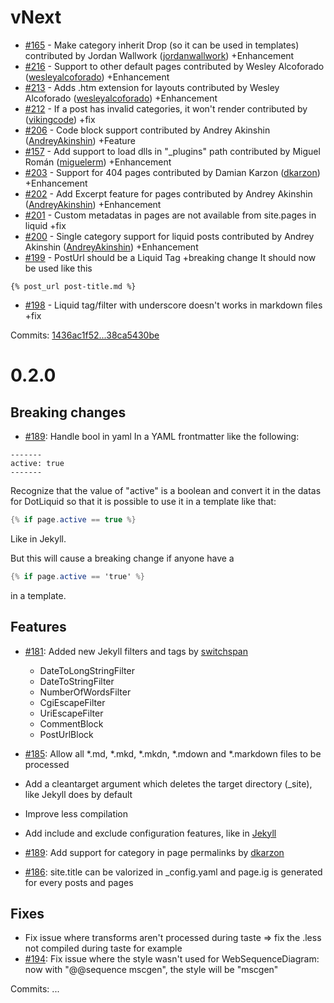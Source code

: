 # vNext

 - [#165](https://github.com/Code52/pretzel/pull/165) - Make category inherit Drop (so it can be used in templates) contributed by Jordan Wallwork ([jordanwallwork](https://github.com/jordanwallwork)) +Enhancement
 - [#216](https://github.com/Code52/pretzel/pull/216) - Support to other default pages contributed by Wesley Alcoforado ([wesleyalcoforado](https://github.com/wesleyalcoforado)) +Enhancement
 - [#213](https://github.com/Code52/pretzel/pull/213) - Adds .htm extension for layouts contributed by Wesley Alcoforado ([wesleyalcoforado](https://github.com/wesleyalcoforado)) +Enhancement
 - [#212](https://github.com/Code52/pretzel/issues/212) - If a post has invalid categories, it won't render contributed by ([vikingcode](https://github.com/vikingcode)) +fix
 - [#206](https://github.com/Code52/pretzel/pull/206) - Code block support contributed by Andrey Akinshin ([AndreyAkinshin](https://github.com/AndreyAkinshin)) +Feature
 - [#157](https://github.com/Code52/pretzel/pull/157) - Add support to load dlls in "_plugins" path contributed by Miguel Román ([miguelerm](https://github.com/miguelerm)) +Enhancement
 - [#203](https://github.com/Code52/pretzel/pull/203) - Support for 404 pages contributed by Damian Karzon ([dkarzon](https://github.com/dkarzon)) +Enhancement
 - [#202](https://github.com/Code52/pretzel/pull/202) - Add Excerpt feature for pages contributed by Andrey Akinshin ([AndreyAkinshin](https://github.com/AndreyAkinshin)) +Enhancement
 - [#201](https://github.com/Code52/pretzel/issues/201) - Custom metadatas in pages are not available from site.pages in liquid +fix
 - [#200](https://github.com/Code52/pretzel/pull/200) - Single category support for liquid posts contributed by Andrey Akinshin ([AndreyAkinshin](https://github.com/AndreyAkinshin)) +Enhancement
 - [#199](https://github.com/Code52/pretzel/issues/199) - PostUrl should be a Liquid Tag +breaking change
 It should now be used like this
 ```
 {% post_url post-title.md %}
 ```
 - [#198](https://github.com/Code52/pretzel/issues/198) - Liquid tag/filter with underscore doesn't works in markdown files +fix

Commits: [1436ac1f52...38ca5430be](https://github.com/Code52/pretzel/compare/1436ac1f52...38ca5430be)


# 0.2.0

## Breaking changes
- [#189](https://github.com/Code52/pretzel/pull/189): Handle bool in yaml
In a YAML frontmatter like the following:
``` text
-------
active: true
-------
``` 
Recognize that the value of "active" is a boolean and convert it in the datas for DotLiquid so that it is possible to use it in a template like that:
```cs
{% if page.active == true %}
```
Like in Jekyll.

But this will cause a breaking change if anyone have a
```cs
{% if page.active == 'true' %}
```
in a template.

## Features
- [#181](https://github.com/Code52/pretzel/pull/181): Added new Jekyll filters and tags by [switchspan](https://github.com/switchspan)
    - DateToLongStringFilter
    - DateToStringFilter
    - NumberOfWordsFilter
    - CgiEscapeFilter
    - UriEscapeFilter
    - CommentBlock
    - PostUrlBlock

- [#185](https://github.com/Code52/pretzel/pull/185): Allow all *.md, *.mkd, *.mkdn, *.mdown and *.markdown files to be processed

- Add a cleantarget argument which deletes the target directory (_site), like Jekyll does by default
- Improve less compilation
- Add include and exclude configuration features, like in [Jekyll](http://jekyllrb.com/docs/configuration/#global-configuration)
- [#189](https://github.com/Code52/pretzel/pull/189): Add support for category in page permalinks by [dkarzon](https://github.com/dkarzon)
- [#186](https://github.com/Code52/pretzel/pull/186): site.title can be valorized in _config.yaml and page.ig is generated for every posts and pages

## Fixes
- Fix issue where transforms aren't processed during taste => fix the .less not compiled during taste for example
- [#194](https://github.com/Code52/pretzel/pull/194): Fix issue where the style wasn't used for WebSequenceDiagram: now with "@@sequence mscgen", the style will be "mscgen"

Commits: ...

